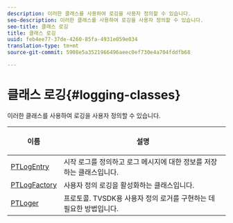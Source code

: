 ```yaml
---
description: 이러한 클래스를 사용하여 로깅을 사용자 정의할 수 있습니다.
seo-description: 이러한 클래스를 사용하여 로깅을 사용자 정의할 수 있습니다.
seo-title: 클래스 로깅
title: 클래스 로깅
uuid: feb4ee77-37de-4260-85fa-4931e059e034
translation-type: tm+mt
source-git-commit: 5908e5a3521966496aeec0ef730e4a704fddfb68

---
```



# 클래스 로깅{#logging-classes}

이러한 클래스를 사용하여 로깅을 사용자 정의할 수 있습니다.

<table frame="all" colsep="1" rowsep="1" id="table_389797D3CEF14EA2862E0B20C6E6CC41"> 
 <thead> 
  <tr rowsep="1"> 
   <th colname="1" class="entry"> <p>이름 </p> </th> 
   <th colname="2" class="entry"> <p>설명 </p> </th> 
  </tr> 
 </thead>
 <tbody> 
  <tr rowsep="1"> 
   <td colname="1" rowsep="0"> <a href="https://help.adobe.com/en_US/primetime/api/psdk/appledoc/Classes/PTLogEntry.html" format="html" scope="external"> PTLogEntry</a> </td> 
   <td colname="2" rowsep="0"> 시작 로그를 정의하고 로그 메시지에 대한 정보를 저장하는 클래스입니다. </td> 
  </tr> 
  <tr rowsep="1"> 
   <td colname="1"> <a href="https://help.adobe.com/en_US/primetime/api/psdk/appledoc/Classes/PTLogFactory.html" format="html" scope="external"> PTLogFactory</a> </td> 
   <td colname="2"> 사용자 정의 로깅을 활성화하는 클래스입니다.</td> 
  </tr> 
  <tr rowsep="1"> 
   <td colname="1"> <a href="https://help.adobe.com/en_US/primetime/api/psdk/appledoc/Protocols/PTLogger.html" format="html" scope="external"> PTLoger</a> </td> 
   <td colname="2"> 프로토콜. TVSDK용 사용자 정의 로거를 구현하는 데 필요한 방법입니다. </td> 
  </tr> 
 </tbody> 
</table>

